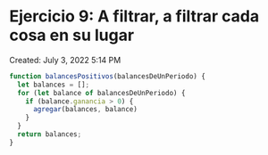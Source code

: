 # Ejercicio 9: A filtrar, a filtrar cada cosa en su lugar

Created: July 3, 2022 5:14 PM

```jsx
function balancesPositivos(balancesDeUnPeriodo) {
  let balances = [];
  for (let balance of balancesDeUnPeriodo) {
    if (balance.ganancia > 0) {
      agregar(balances, balance)
    }
  }
  return balances;
}
```